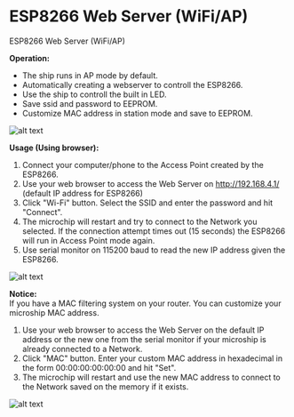 # ESP8266 Web Server (WiFi/AP)
ESP8266 Web Server (WiFi/AP)

<b>Operation:</b>
- The ship runs in AP mode by default.
- Automatically creating a webserver to controll the ESP8266.
- Use the ship to controll the built in LED.
- Save ssid and password to EEPROM.
- Customize MAC address in station mode and save to EEPROM.

![alt text](https://raw.githubusercontent.com/IhebBelaiba/ESP8266-WebServer/main/Screenshots/main.png)

<b>Usage (Using browser):</b>
1. Connect your computer/phone to the Access Point created by the ESP8266.
2. Use your web browser to access the Web Server on http://192.168.4.1/ (default IP address for ESP8266)
3. Click "Wi-Fi" button. Select the SSID and enter the password and hit "Connect".
4. The microchip will restart and try to connect to the Network you selected. If the connection attempt times out (15 seconds) the ESP8266 will run in Access Point mode again.
5. Use serial monitor on 115200 baud to read the new IP address given the ESP8266.

![alt text](https://raw.githubusercontent.com/IhebBelaiba/ESP8266-WebServer/main/Screenshots/WiFi.png)

<b>Notice:</b></br>
If you have a MAC filtering system on your router. You can customize your microship MAC address.
1. Use your web browser to access the Web Server on the default IP address or the new one from the serial monitor if your microship is already connected to a Network.
3. Click "MAC" button. Enter your custom MAC address in hexadecimal in the form 00:00:00:00:00:00 and hit "Set".
4. The microchip will restart and use the new MAC address to connect to the Network saved on the memory if it exists.

![alt text](https://raw.githubusercontent.com/IhebBelaiba/ESP8266-WebServer/main/Screenshots/MAC.png)
